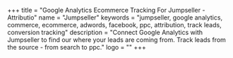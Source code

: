 +++
title = "Google Analytics Ecommerce Tracking For Jumpseller - Attributio"
name = "Jumpseller"
keywords = "jumpseller, google analytics, commerce, ecommerce, adwords, facebook, ppc, attribution, track leads, conversion tracking"
description = "Connect Google Analytics with Jumpseller to find our where your leads are coming from. Track leads from the source - from search to ppc."
logo = ""
+++

